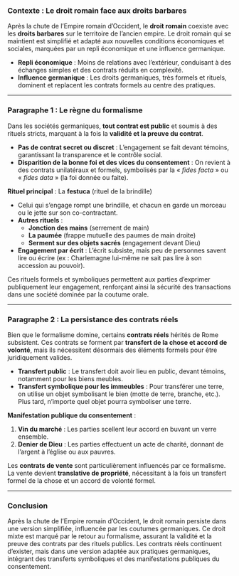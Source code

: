 ### Contexte : Le droit romain face aux droits barbares

Après la chute de l’Empire romain d’Occident, le **droit romain** coexiste avec les **droits barbares** sur le territoire de l’ancien empire. Le droit romain qui se maintient est simplifié et adapté aux nouvelles conditions économiques et sociales, marquées par un repli économique et une influence germanique.

- **Repli économique** : Moins de relations avec l’extérieur, conduisant à des échanges simples et des contrats réduits en complexité.
- **Influence germanique** : Les droits germaniques, très formels et rituels, dominent et replacent les contrats formels au centre des pratiques.

---

### Paragraphe 1 : Le règne du formalisme

Dans les sociétés germaniques, **tout contrat est public** et soumis à des rituels stricts, marquant à la fois la **validité et la preuve du contrat**.

- **Pas de contrat secret ou discret** : L’engagement se fait devant témoins, garantissant la transparence et le contrôle social.
- **Disparition de la bonne foi et des vices du consentement** : On revient à des contrats unilatéraux et formels, symbolisés par la « _fides facta_ » ou « _fides data_ » (la foi donnée ou faite).

**Rituel principal** : La **festuca** (rituel de la brindille)
- Celui qui s’engage rompt une brindille, et chacun en garde un morceau ou le jette sur son co-contractant.
- **Autres rituels** :
  - **Jonction des mains** (serrement de main)
  - **La paumée** (frappe mutuelle des paumes de main droite)
  - **Serment sur des objets sacrés** (engagement devant Dieu)
- **Engagement par écrit** : L’écrit subsiste, mais peu de personnes savent lire ou écrire (ex : Charlemagne lui-même ne sait pas lire à son accession au pouvoir).

Ces rituels formels et symboliques permettent aux parties d’exprimer publiquement leur engagement, renforçant ainsi la sécurité des transactions dans une société dominée par la coutume orale.

---

### Paragraphe 2 : La persistance des contrats réels

Bien que le formalisme domine, certains **contrats réels** hérités de Rome subsistent. Ces contrats se forment par **transfert de la chose et accord de volonté**, mais ils nécessitent désormais des éléments formels pour être juridiquement valides.

- **Transfert public** : Le transfert doit avoir lieu en public, devant témoins, notamment pour les biens meubles.
- **Transfert symbolique pour les immeubles** : Pour transférer une terre, on utilise un objet symbolisant le bien (motte de terre, branche, etc.). Plus tard, n’importe quel objet pourra symboliser une terre.

**Manifestation publique du consentement** :
1. **Vin du marché** : Les parties scellent leur accord en buvant un verre ensemble.
2. **Denier de Dieu** : Les parties effectuent un acte de charité, donnant de l’argent à l’église ou aux pauvres.

Les **contrats de vente** sont particulièrement influencés par ce formalisme. La vente devient **translative de propriété**, nécessitant à la fois un transfert formel de la chose et un accord de volonté formel.

---

### Conclusion

Après la chute de l’Empire romain d’Occident, le droit romain persiste dans une version simplifiée, influencée par les coutumes germaniques. Ce droit mixte est marqué par le retour au formalisme, assurant la validité et la preuve des contrats par des rituels publics. Les contrats réels continuent d’exister, mais dans une version adaptée aux pratiques germaniques, intégrant des transferts symboliques et des manifestations publiques du consentement.
